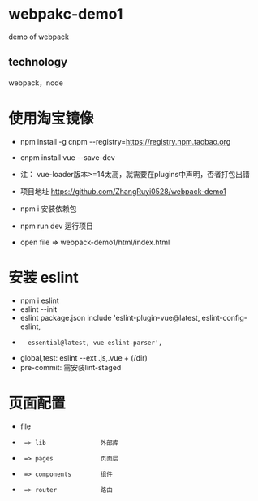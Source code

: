 # webpakc-demo1
demo of webpack

## technology
webpack，node

# 使用淘宝镜像
* npm install -g cnpm --registry=https://registry.npm.taobao.org

* cnpm install vue --save-dev

* 注： vue-loader版本>=14太高，就需要在plugins中声明，否者打包出错

* 项目地址 https://github.com/ZhangRuyi0528/webpack-demo1
* npm i 安装依赖包
* npm run dev 运行项目
* open file => webpack-demo1/html/index.html

# 安装 eslint
* npm i eslint
* eslint --init
* eslint package.json include 'eslint-plugin-vue@latest, eslint-config-eslint,
*       essential@latest, vue-eslint-parser',

* global,test: eslint --ext .js,.vue + (/dir)
* pre-commit: 需安装lint-staged

# 页面配置
* file 
*      => lib               外部库
*      => pages             页面层
*      => components        组件
*      => router            路由